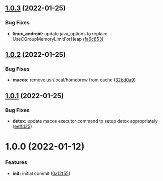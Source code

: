 ## [1.0.3](https://github.com/gretzky/rn-circleci-orb/compare/v1.0.2...v1.0.3) (2022-01-25)


### Bug Fixes

* **linux_android:** update java_options to replace UseCGroupMemoryLimitForHeap ([fa6c853](https://github.com/gretzky/rn-circleci-orb/commit/fa6c853aa90ce318e7860b2d2c80bbffc3abd97b))

## [1.0.2](https://github.com/gretzky/rn-circleci-orb/compare/v1.0.1...v1.0.2) (2022-01-25)


### Bug Fixes

* **macos:** remove usr/local/homebrew from cache ([32bd0a9](https://github.com/gretzky/rn-circleci-orb/commit/32bd0a90aaf57070f18b1933d2a9da5abd9b5e25))

## [1.0.1](https://github.com/gretzky/rn-circleci-orb/compare/v1.0.0...v1.0.1) (2022-01-25)


### Bug Fixes

* **detox:** update macos executor command to setup detox appropriately ([eeffd25](https://github.com/gretzky/rn-circleci-orb/commit/eeffd25baa360344d815acb59834f784a3cba2b5))

# 1.0.0 (2022-01-12)


### Features

* **init:** initial commit ([0a12f55](https://github.com/gretzky/rn-circleci-orb/commit/0a12f557388fcde9f80617cec8af27538029a015))
